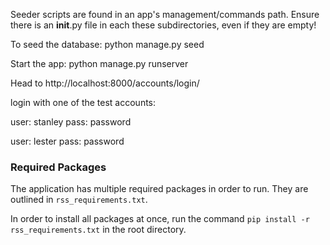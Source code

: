 Seeder scripts are found in an app's management/commands path. Ensure there is an **init**.py file in each these subdirectories, even if they are empty!

To seed the database: python manage.py seed

Start the app: python manage.py runserver

Head to http://localhost:8000/accounts/login/

login with one of the test accounts:

user: stanley
pass: password

user: lester
pass: password

### Required Packages

The application has multiple required packages in order to run. They are outlined in `rss_requirements.txt`.

In order to install all packages at once, run the command `pip install -r rss_requirements.txt` in the root directory.
